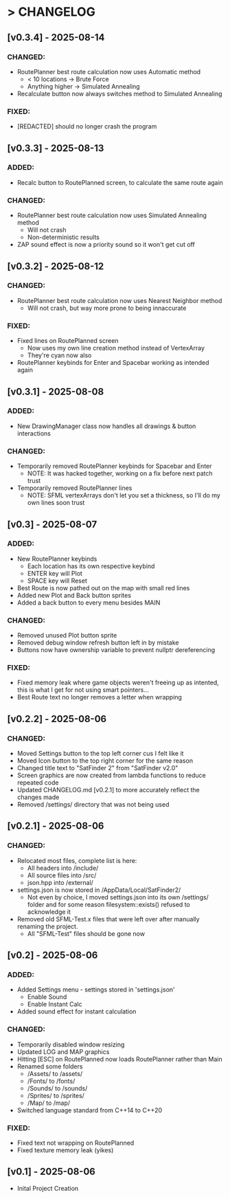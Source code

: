 # > CHANGELOG

## [v0.3.4] - 2025-08-14

### CHANGED:

- RoutePlanner best route calculation now uses Automatic method
	- < 10 locations -> Brute Force
	- Anything higher -> Simulated Annealing
- Recalculate button now always switches method to Simulated Annealing

### FIXED:

- [REDACTED] should no longer crash the program



## [v0.3.3] - 2025-08-13

### ADDED:

- Recalc button to RoutePlanned screen, to calculate the same route again

### CHANGED:

- RoutePlanner best route calculation now uses Simulated Annealing method
	- Will not crash
	- Non-deterministic results
- ZAP sound effect is now a priority sound so it won't get cut off



## [v0.3.2] - 2025-08-12

### CHANGED:

- RoutePlanner best route calculation now uses Nearest Neighbor method
	- Will not crash, but way more prone to being innaccurate

### FIXED:

- Fixed lines on RoutePlanned screen
	- Now uses my own line creation method instead of VertexArray
	- They're cyan now also
- RoutePlanner keybinds for Enter and Spacebar working as intended again



## [v0.3.1] - 2025-08-08

### ADDED:

- New DrawingManager class now handles all drawings & button interactions

### CHANGED:

- Temporarily removed RoutePlanner keybinds for Spacebar and Enter
	- NOTE: It was hacked together, working on a fix before next patch trust
- Temporarily removed RoutePlanner lines
	- NOTE: SFML vertexArrays don't let you set a thickness, so I'll do my own lines soon trust



## [v0.3] - 2025-08-07

### ADDED:

- New RoutePlanner keybinds
	- Each location has its own respective keybind
	- ENTER key will Plot
	- SPACE key will Reset
- Best Route is now pathed out on the map with small red lines
- Added new Plot and Back button sprites
- Added a back button to every menu besides MAIN

### CHANGED:

- Removed unused Plot button sprite
- Removed debug window refresh button left in by mistake
- Buttons now have ownership variable to prevent nullptr dereferencing

### FIXED:

- Fixed memory leak where game objects weren't freeing up as intented, this is what I get for not using smart pointers...
- Best Route text no longer removes a letter when wrapping



## [v0.2.2] - 2025-08-06

### CHANGED:

- Moved Settings button to the top left corner cus I felt like it
- Moved Icon button to the top right corner for the same reason
- Changed title text to "SatFinder 2" from "SatFinder v2.0"
- Screen graphics are now created from lambda functions to reduce repeated code
- Updated CHANGELOG.md [v0.2.1] to more accurately reflect the changes made
- Removed /settings/ directory that was not being used



## [v0.2.1] - 2025-08-06

### CHANGED:

- Relocated most files, complete list is here:
	- All headers into /include/
	- All source files into /src/
	- json.hpp into /external/
- settings.json is now stored in /AppData/Local/SatFinder2/
	- Not even by choice, I moved settings.json into its own /settings/ folder and for some reason filesystem::exists() refused to acknowledge it
- Removed old SFML-Test.x files that were left over after manually renaming the project.
	- All "SFML-Test" files should be gone now



## [v0.2] - 2025-08-06

### ADDED:

- Added Settings menu - settings stored in 'settings.json'
	- Enable Sound
	- Enable Instant Calc
- Added sound effect for instant calculation

### CHANGED:

- Temporarily disabled window resizing
- Updated LOG and MAP graphics
- Hitting [ESC] on RoutePlanned now loads RoutePlanner rather than Main
- Renamed some folders
	- /Assets/ to /assets/
	- /Fonts/ to /fonts/
	- /Sounds/ to /sounds/
	- /Sprites/ to /sprites/
	- /Map/ to /map/
- Switched language standard from C\+\+14 to C\+\+20
	
### FIXED:

- Fixed text not wrapping on RoutePlanned
- Fixed texture memory leak (yikes)



## [v0.1] - 2025-08-06
- Inital Project Creation
